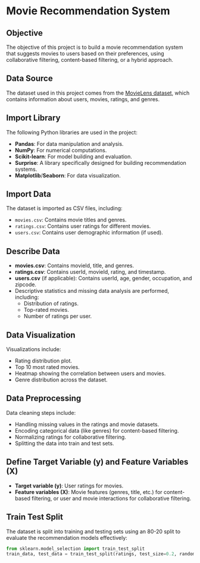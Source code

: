 # Movie Recommendation System

## Objective
The objective of this project is to build a movie recommendation system that suggests movies to users based on their preferences, using collaborative filtering, content-based filtering, or a hybrid approach.

## Data Source
The dataset used in this project comes from the [MovieLens dataset](https://grouplens.org/datasets/movielens/), which contains information about users, movies, ratings, and genres.

## Import Library
The following Python libraries are used in the project:
- **Pandas**: For data manipulation and analysis.
- **NumPy**: For numerical computations.
- **Scikit-learn**: For model building and evaluation.
- **Surprise**: A library specifically designed for building recommendation systems.
- **Matplotlib**/**Seaborn**: For data visualization.

## Import Data
The dataset is imported as CSV files, including:
- `movies.csv`: Contains movie titles and genres.
- `ratings.csv`: Contains user ratings for different movies.
- `users.csv`: Contains user demographic information (if used).

## Describe Data
- **movies.csv**: Contains movieId, title, and genres.
- **ratings.csv**: Contains userId, movieId, rating, and timestamp.
- **users.csv** (if applicable): Contains userId, age, gender, occupation, and zipcode.
- Descriptive statistics and missing data analysis are performed, including:
  - Distribution of ratings.
  - Top-rated movies.
  - Number of ratings per user.

## Data Visualization
Visualizations include:
- Rating distribution plot.
- Top 10 most rated movies.
- Heatmap showing the correlation between users and movies.
- Genre distribution across the dataset.

## Data Preprocessing
Data cleaning steps include:
- Handling missing values in the ratings and movie datasets.
- Encoding categorical data (like genres) for content-based filtering.
- Normalizing ratings for collaborative filtering.
- Splitting the data into train and test sets.

## Define Target Variable (y) and Feature Variables (X)
- **Target variable (y)**: User ratings for movies.
- **Feature variables (X)**: Movie features (genres, title, etc.) for content-based filtering, or user and movie interactions for collaborative filtering.

## Train Test Split
The dataset is split into training and testing sets using an 80-20 split to evaluate the recommendation models effectively:
```python
from sklearn.model_selection import train_test_split
train_data, test_data = train_test_split(ratings, test_size=0.2, random_state=42)
